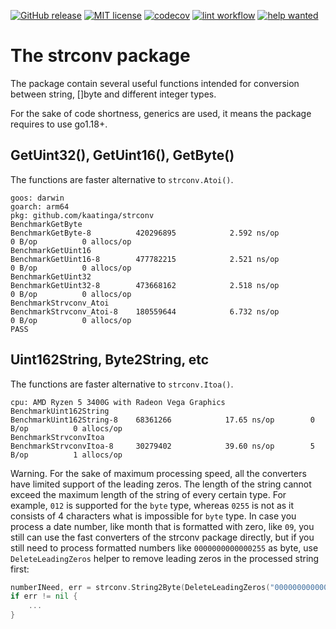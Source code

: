 [![GitHub release](https://img.shields.io/github/release/kaatinga/strconv.svg)](https://github.com/kaatinga/strconv/releases)
[![MIT license](https://img.shields.io/badge/License-MIT-blue.svg)](https://github.com/kaatinga/strconv/blob/main/LICENSE)
[![codecov](https://codecov.io/gh/kaatinga/strconv/branch/main/graph/badge.svg?token=TL88FINYP4)](https://codecov.io/gh/kaatinga/strconv)
[![lint workflow](https://github.com/kaatinga/strconv/actions/workflows/golangci-lint.yml/badge.svg)](https://github.com/kaatinga/strconv/actions?query=workflow%3Alinter)
[![help wanted](https://img.shields.io/badge/Help%20wanted-True-yellow.svg)](https://github.com/kaatinga/strconv/issues?q=is%3Aopen+is%3Aissue+label%3A%22help+wanted%22)

# The strconv package

The package contain several useful functions intended for conversion between string,
[]byte and different integer types.

For the sake of code shortness, generics are used, it means the package requires to use go1.18+.

## GetUint32(), GetUint16(), GetByte()

The functions are faster alternative to `strconv.Atoi()`.

```
goos: darwin
goarch: arm64
pkg: github.com/kaatinga/strconv
BenchmarkGetByte
BenchmarkGetByte-8         	420296895	         2.592 ns/op	       0 B/op	       0 allocs/op
BenchmarkGetUint16
BenchmarkGetUint16-8       	477782215	         2.521 ns/op	       0 B/op	       0 allocs/op
BenchmarkGetUint32
BenchmarkGetUint32-8       	473668162	         2.518 ns/op	       0 B/op	       0 allocs/op
BenchmarkStrvconv_Atoi
BenchmarkStrvconv_Atoi-8   	180559644	         6.732 ns/op	       0 B/op	       0 allocs/op
PASS
```

## Uint162String, Byte2String, etc

The functions are faster alternative to `strconv.Itoa()`.

```
cpu: AMD Ryzen 5 3400G with Radeon Vega Graphics    
BenchmarkUint162String
BenchmarkUint162String-8   	68361266	        17.65 ns/op	       0 B/op	       0 allocs/op
BenchmarkStrvconvItoa
BenchmarkStrvconvItoa-8    	30279402	        39.60 ns/op	       5 B/op	       1 allocs/op
```

Warning. For the sake of maximum processing speed, all the converters have limited support of the leading zeros.
The length of the string cannot exceed the maximum length of the string of every certain type. For example, `012` is
supported for the `byte` type, whereas `0255` is not as it consists of 4 characters what is impossible for `byte` type.
In case you process a date number, like month that is formatted with zero, like `09`, you still can use the fast
converters of the strconv package directly, but if you still need to process formatted numbers like `0000000000000255` as byte, use
`DeleteLeadingZeros` helper to remove leading zeros in the processed string first:

```go
numberINeed, err = strconv.String2Byte(DeleteLeadingZeros("0000000000000255"))
if err != nil {
	...
}
```